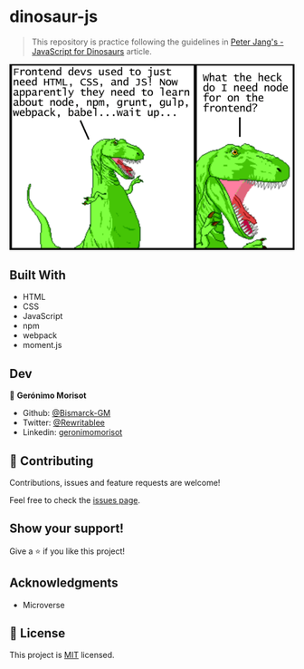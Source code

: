 # dinosaur-js

> This repository is practice following the guidelines in [Peter Jang's - JavaScript for Dinosaurs](https://medium.com/the-node-js-collection/modern-javascript-explained-for-dinosaurs-f695e9747b70) article.

![screenshot](./1.png)

## Built With

- HTML
- CSS
- JavaScript
- npm
- webpack
- moment.js

## Dev

👤 **Gerónimo Morisot**

- Github: [@Bismarck-GM](https://github.com/Bismarck-GM)
- Twitter: [@Rewritablee](https://twitter.com/Rewritablee)
- Linkedin: [geronimomorisot](https://linkedin.com/in/geronimomorisot)

## 🤝 Contributing

Contributions, issues and feature requests are welcome!

Feel free to check the [issues page](issues/).

## Show your support!

Give a ⭐️ if you like this project!

## Acknowledgments

- Microverse

## 📝 License

This project is [MIT](LICENCE) licensed.
